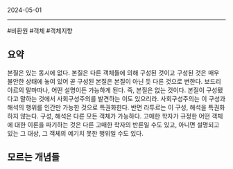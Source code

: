 

2024-05-01

----
#비환원 #객체 #객체지향 

## 요약
본질은 있는 동시에 없다. 본질은 다른 객체들에 의해 구성된 것이고 구성된 것은 매우 불안한 상태에 놓여 있어 곧 구성된 본질은 본질이 아닌 듯 다른 것으로 변한다. 보드리야르의 말마따나, 어떤 설명이든 가능하게 된다. 즉, 본질은 없는 것이다. 본질이 구성됐다고 말하는 것에서 사회구성주의를 발견하는 이도 있으리라. 사회구성주의는 이 구성과 해석의 행위를 인간만 가능한 것으로 특권화한다. 반면 라투르는 이 구성, 해석을 특권화하지 않는다. 구성, 해석은 다른 모든 객체가 가능하다. 고매한 학자가 규정한 어떤 객체에 대한 이론을 파기하는 것은 다른 고매한 학자의 반론일 수도 있고, 아니면 설명되고 있는 그 대상, 그 객체의 예기치 못한 행위일 수도 있다. 

## 모르는 개념들
